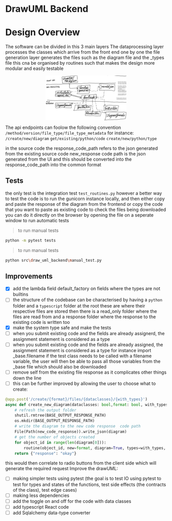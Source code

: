# DrawUML Backend

# Design Overview

The software can be divided in this 3 main layers
The dataprocessing layer processes the classes which arrive from the front end one by one
the file generation layer generates the files such as the diagram file and the _types file
this cna be organised by routines such that makes the design more modular and easily testable

<div style="display: flex; justify-content: center; align-items: center; width: 100%;">
  <img src="/img/software_architecture.jpg" alt="draw uml schema" srcset="" style="width: 50%;">
</div>

The api endpoints can foolow the following convention
``/method/version/file_type/file_type_metadata``
for instance:
``/create/new/diagram``
``get/existing/python/code``
``create/new/python/type``

in the source code the response_code_path refers to the json generated from the existing source code
new_response code path is the json generated from the UI and this should be converted into the
response_code_path into the common format  

## Tests

the only test is the integration test `test_routines.py` however a better way to test the code is to run the gunicorn instance locally, and then either copy and paste the response of the diagram from the frontend
or copy the code that you want to paste as existing code
to check the files being downloaded you can do it directly on the browser by opening the file on a seperate window
to run automatic tests

>to run manual tests
```bash
python -m pytest tests
```

>to run manual tests
```bash
python src\draw_uml_backend\manual_test.py
```

## Improvements

- [x] add the lambda field default_factory on fields where the types are not builtins
- [ ] the structure of the codebase can be characterised by having a `python` folder and a `typescript` folder at the root
      these are where their respective files are stored
      then there is a read_only folder where the files are read from
      and a response folder where the response to the existing code is written too
- [x] make the system type safe and make the tests
- [ ] when you submit existing code and the fields are already assignerd, the assignment statement is considered as a type
- [ ] when you submit existing code and the fields are already assigned, the assignment statement is considered as a type
for instance import _base.filename if the test class needs to be called with a filename variable, the user will then be able to pass all those variables from the _base file which should also be downloaded
- [ ] remove self from the existing file response as it complicates other things down the line
- [ ] this can be further improved by allowing the user to choose what to create:
```python
@app.post('/create/{format}/files/{dataclasses}/{with_types}')
async def create_new_diagram(dataclasses: bool,format: bool, with_types: bool, diagram=Body(...)):
    # refresh the output folder
    shutil.rmtree(BASE_OUTPUT_RESPONSE_PATH)
    os.mkdir(BASE_OUTPUT_RESPONSE_PATH)
    # write the diagram to the new code response  code path
    File(Path(new_code_response)).write_json(diagram)
    # get the number of objects created
    for object_id in range(len(diagram[0])):
        routine(object_id, new=format, diagram=True, types=with_types, code=True, test=True,dataclass=dataclasses)
    return {"response": "okay"}
```

this would then correlate to radio buttons from the client side which will generate the required request
Improve the drawUML:
- [ ]	making simpler tests using pytest (the goal is to test IO using pytest to test for types and states of the functions, test side effects (the contracts of the class), test edge cases)
- [ ]	making less dependencies
- [ ]	add the toggle on and off for the code with data classes
- [ ]	add typescript React code
- [ ]	add Sqlalchemy data-type converter
